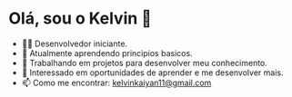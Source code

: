 # Olá, sou o Kelvin 👋

- 👨‍💻 Desenvolvedor iniciante.
- 🌱 Atualmente aprendendo principios basicos.
- 🔭 Trabalhando em projetos para desenvolver meu conhecimento.
- 🤔 Interessado em oportunidades de aprender e me desenvolver mais.
- 📫 Como me encontrar: kelvinkaiyan11@gmail.com

